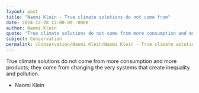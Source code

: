 ```yaml
---
layout: post
title: "Naomi Klein - True climate solutions do not come from"
date: 2024-12-28 12:00:00 -0000
author: Naomi Klein
quote: "True climate solutions do not come from more consumption and more products; they come from changing the very systems that create inequality and pollution."
subject: Conservation
permalink: /Conservation/Naomi Klein/Naomi Klein - True climate solutions do not come from
---
```


True climate solutions do not come from more consumption and more products; they come from changing the very systems that create inequality and pollution.

- Naomi Klein
